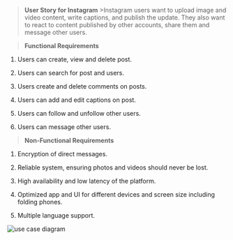 ﻿

>**User Story for Instagram**
	>Instagram users want to upload image and video content, write captions, and publish the update. They also want to react to content published by other accounts, share them and message other users.

>**Functional Requirements**

 1. Users can create, view and delete post.
 
 2. Users can search for post and users.
 
 3. Users create and delete comments on posts.

 4. Users can add and edit captions on post.

 5. Users can follow and unfollow other users.

 6. Users can message other users.

>**Non-Functional Requirements**
	

 1. Encryption of direct messages.
 
 2. Reliable system, ensuring photos and videos should never be lost.

 3. High availability and low latency of the platform.

 4. Optimized app and UI for different devices and screen size including folding phones.

 5. Multiple language support.


![use case diagram](https://github.com/Abhinav-Modi/Zeiss_Bootcamp_2024/assets/81064777/a3393179-4353-4cbc-a2df-ec26bab76e98)


